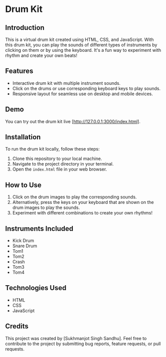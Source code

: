 # Drum Kit

## Introduction
This is a virtual drum kit created using HTML, CSS, and JavaScript. With this drum kit, you can play the sounds of different types of instruments by clicking on them or by using the keyboard. It's a fun way to experiment with rhythm and create your own beats!

## Features
- Interactive drum kit with multiple instrument sounds.
- Click on the drums or use corresponding keyboard keys to play sounds.
- Responsive layout for seamless use on desktop and mobile devices.

## Demo
You can try out the drum kit live [http://127.0.0.1:3000/index.html].

## Installation
To run the drum kit locally, follow these steps:
1. Clone this repository to your local machine.
2. Navigate to the project directory in your terminal.
3. Open the `index.html` file in your web browser.

## How to Use
1. Click on the drum images to play the corresponding sounds.
2. Alternatively, press the keys on your keyboard that are shown on the drum images to play the sounds.
3. Experiment with different combinations to create your own rhythms!

## Instruments Included
- Kick Drum
- Snare Drum
- Tom1
- Tom2
- Crash
- Tom3
- Tom4

## Technologies Used
- HTML
- CSS
- JavaScript

## Credits
This project was created by [Sukhmanjot Singh Sandhu]. Feel free to contribute to the project by submitting bug reports, feature requests, or pull requests.
